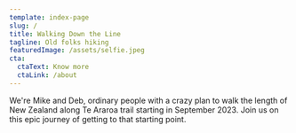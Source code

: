 ```yaml
---
template: index-page
slug: /
title: Walking Down the Line
tagline: Old folks hiking
featuredImage: /assets/selfie.jpeg
cta:
  ctaText: Know more
  ctaLink: /about
---
```

We're Mike and Deb, ordinary people with a crazy plan to walk the length of New Zealand along Te Araroa trail starting in September 2023. Join us on this epic journey of getting to that starting point.
